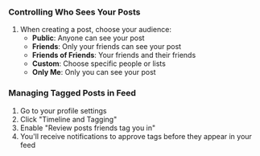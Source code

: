### Controlling Who Sees Your Posts

1. When creating a post, choose your audience:
   - **Public**: Anyone can see your post
   - **Friends**: Only your friends can see your post
   - **Friends of Friends**: Your friends and their friends
   - **Custom**: Choose specific people or lists
   - **Only Me**: Only you can see your post

### Managing Tagged Posts in Feed

1. Go to your profile settings
2. Click "Timeline and Tagging"
3. Enable "Review posts friends tag you in"
4. You'll receive notifications to approve tags before they appear in your feed